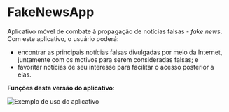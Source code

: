 # FakeNewsApp
Aplicativo móvel de combate à propagação de notícias falsas - *fake news*. Com este aplicativo, o usuário poderá: 
* encontrar as principais notícias falsas divulgadas por meio da Internet, juntamente com os motivos para serem consideradas falsas; e 
* favoritar notícias de seu interesse para facilitar o acesso posterior a elas.

**Funções desta versão do aplicativo**:

![Exemplo de uso do aplicativo](https://github.com/gcc132-mis/fakenewsapp/blob/aula2/sample.gif)